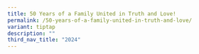 ```yaml
---
title: 50 Years of a Family United in Truth and Love!
permalink: /50-years-of-a-family-united-in-truth-and-love/
variant: tiptap
description: ""
third_nav_title: "2024"
---
```

